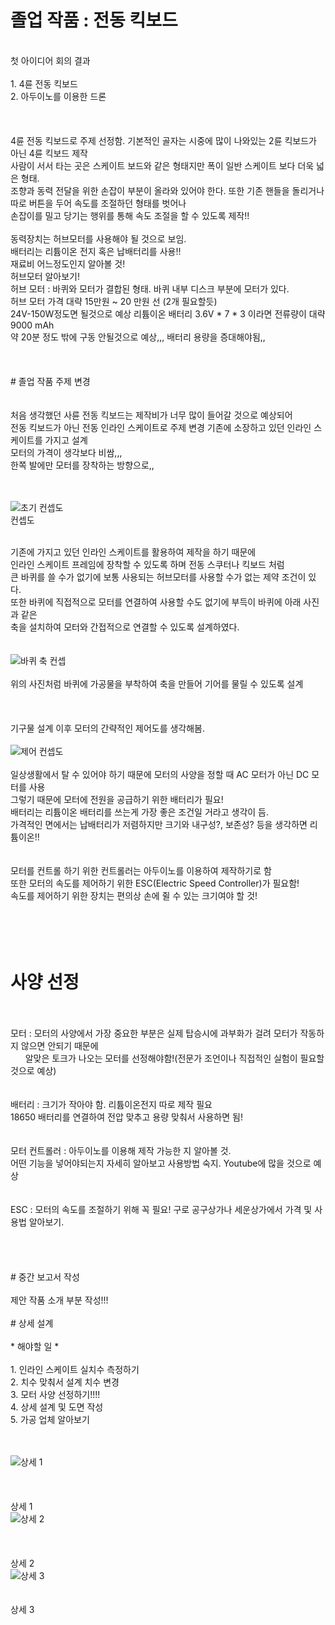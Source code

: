 # 졸업 작품 : 전동 킥보드 
<br>
첫 아이디어 회의 결과<br>
<br>
1. 4륜 전동 킥보드 <br>
2. 아두이노를 이용한 드론<br>
<br>
<br>
<br>
4륜 전동 킥보드로 주제 선정함. 기본적인 골자는 시중에 많이 나와있는 2륜 킥보드가 아닌 4륜 킥보드 제작<br>
사람이 서서 타는 곳은 스케이트 보드와 같은 형태지만 폭이 일반 스케이트 보다 더욱 넓은 형태.<br>
조향과 동력 전달을 위한 손잡이 부분이 올라와 있어야 한다. 또한 기존 핸들을 돌리거나 따로 버튼을 두어 속도를 조절하던 형태를 벗어나 <br>
손잡이를 밀고 당기는 행위를 통해 속도 조절을 할 수 있도록 제작!!<br>
<br>
동력장치는 허브모터를 사용해야 될 것으로 보임. <br> 배터리는 리튬이온 전지 혹은 납배터리를 사용!!<br>
재료비 어느정도인지 알아볼 것!<br>
허브모터 알아보기! <br>
허브 모터 : 바퀴와 모터가 결합된 형태. 바퀴 내부 디스크 부분에 모터가 있다.<br>
허브 모터 가격 대략 15만원 ~ 20 만원 선 (2개 필요할듯)<br>
24V-150W정도면 될것으로 예상 리튬이온 배터리 3.6V * 7 * 3 이라면 전류량이 대략 9000 mAh <br>
약 20분 정도 밖에 구동 안될것으로 예상,,, 배터리 용량을 증대해야됨,,<br>
<br>
<br>
<br>
# 졸업 작품 주제 변경<br>
<br>
<br>
처음 생각했던 사륜 전동 킥보드는 제작비가 너무 많이 들어갈 것으로 예상되어<br>
전동 킥보드가 아닌 전동 인라인 스케이트로 주제 변경 기존에 소장하고 있던 인라인 스케이트를 가지고 설계 <br>
모터의 가격이 생각보다 비쌈,,, <br>
한쪽 발에만 모터를 장착하는 방향으로,,<br>
<br>
<br>



![초기 컨셉도](https://github.com/jonghyunlee/Project/blob/master/%EC%B4%88%EA%B8%B0%20%EC%BB%A8%EC%85%89.jpg?raw=true)<br>
컨셉도<br><br>

기존에 가지고 있던 인라인 스케이트를 활용하여 제작을 하기 때문에<br>
인라인 스케이트 프레임에 장착할 수 있도록 하며 전동 스쿠터나 킥보드 처럼 <br>
큰 바퀴를 쓸 수가 없기에 보통 사용되는 허브모터를 사용할 수가 없는 제약 조건이 있다.<br>
또한 바퀴에 직접적으로 모터를 연결하여 사용할 수도 없기에 부득이 바퀴에 아래 사진과 같은 <br>
축을 설치하여 모터와 간접적으로 연결할 수 있도록 설계하였다.<br><br><br>
![바퀴 축 컨셉](https://github.com/jonghyunlee/Project/blob/master/%EA%B5%AC%EB%8F%99%20%EC%B6%95%20%EC%BB%A8%EC%85%89.jpg?raw=true)<br><br>
위의 사진처럼 바퀴에 가공물을 부착하여 축을 만들어 기어를 물릴 수 있도록 설계
<br>
<br>
<br>
<br>
기구물 설계 이후 모터의 간략적인 제어도를 생각해봄.<br>
<br>
![제어 컨셉도](https://github.com/jonghyunlee/Project/blob/master/%EC%A0%9C%EC%96%B4%20%EC%BB%A8%EC%85%89.jpg?raw=true)
<br>
<br>
일상생활에서 탈 수 있어야 하기 때문에 모터의 사양을 정할 때 AC 모터가 아닌 DC 모터를 사용<br>
그렇기 때문에 모터에 전원을 공급하기 위한 배터리가 필요!<br>
배터리는 리튬이온 배터리를 쓰는게 가장 좋은 조건일 거라고 생각이 듬.<br>
가격적인 면에서는 납배터리가 저렴하지만 크기와 내구성?, 보존성? 등을 생각하면 리튬이온!!<br>
<br>
<br>
모터를 컨트롤 하기 위한 컨트롤러는 아두이노를 이용하여 제작하기로 함<br>
또한 모터의 속도를 제어하기 위한 ESC(Electric Speed Controller)가 필요함!<br>
속도를 제어하기 위한 장치는 편의상 손에 쥘 수 있는 크기여야 할 것!<br>
<br>
<br>
<br>
<br>
# 사양 선정
<br>
<br>
모터 : 모터의 사양에서 가장 중요한 부분은 실제 탑승시에 과부화가 걸려 모터가 작동하지 않으면 안되기 때문에<br>
       알맞은 토크가 나오는 모터를 선정해야함!(전문가 조언이나 직접적인 실험이 필요할 것으로 예상)<br>
<br>
<br>
배터리 : 크기가 작아야 함. 리튬이온전지 따로 제작 필요<br>
18650 배터리를 연결하여 전압 맞추고 용량 맞춰서 사용하면 됨!<br>
<br>
<br>
모터 컨트롤러 : 아두이노를 이용해 제작 가능한 지 알아볼 것. <br>
어떤 기능을 넣어야되는지 자세히 알아보고 사용방법 숙지. Youtube에 많을 것으로 예상 <br>
<br>
<br>
ESC : 모터의 속도를 조절하기 위해 꼭 필요! 구로 공구상가나 세운상가에서 가격 및 사용법 알아보기.<br>
<br><br>
<br>
<br>
# 중간 보고서 작성
<br>
<br>
제안 작품 소개 부분 작성!!!
<br>
<br>
# 상세 설계
<br>
<br>
* 해야할 일 *
<br>
<br>
1. 인라인 스케이트 실치수 측정하기
<br>
2. 치수 맞춰서 설계 치수 변경
<br>
3. 모터 사양 선정하기!!!!
<br>
4. 상세 설계 및 도면 작성
<br>
5. 가공 업체 알아보기
<br>
<br>
<br>

![상세 1](https://raw.githubusercontent.com/jonghyunlee/Project/master/%EC%83%81%EC%84%B8%201.jpg)<br>
<br>
<br>
<br>
상세 1<br>
![상세 2](https://github.com/jonghyunlee/Project/blob/master/%EC%83%81%EC%84%B8%202.jpg?raw=true)<br>
<br>
<br>
<br>
상세 2<br>
![상세 3](https://raw.githubusercontent.com/jonghyunlee/Project/master/%EC%83%81%EC%84%B8%203.jpg)<br>
<br>
<br>
상세 3<br>
<br>
